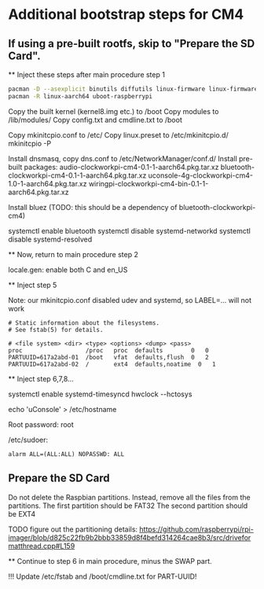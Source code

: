 # Additional bootstrap steps for CM4

## If using a pre-built rootfs, skip to "Prepare the SD Card".

** Inject these steps after main procedure step 1

```bash
pacman -D --asexplicit binutils diffutils linux-firmware linux-firmware-whence mkinitcpio
pacman -R linux-aarch64 uboot-raspberrypi
```

Copy the built kernel (kernel8.img etc.) to /boot
Copy modules to /lib/modules/
Copy config.txt and cmdline.txt to /boot

Copy mkinitcpio.conf to /etc/
Copy linux.preset to /etc/mkinitcpio.d/
mkinitcpio -P

Install dnsmasq, copy dns.conf to /etc/NetworkManager/conf.d/
Install pre-built packages:
audio-clockworkpi-cm4-0.1-1-aarch64.pkg.tar.xz
bluetooth-clockworkpi-cm4-0.1-1-aarch64.pkg.tar.xz
uconsole-4g-clockworkpi-cm4-1.0-1-aarch64.pkg.tar.xz
wiringpi-clockworkpi-cm4-bin-0.1-1-aarch64.pkg.tar.xz

Install bluez (TODO: this should be a dependency of bluetooth-clockworkpi-cm4)

systemctl enable bluetooth
systemctl disable systemd-networkd
systemctl disable systemd-resolved

** Now, return to main procedure step 2

locale.gen: enable both C and en_US

** Inject step 5

Note: our mkinitcpio.conf disabled udev and systemd, so LABEL=... will not work

```
# Static information about the filesystems.
# See fstab(5) for details.

# <file system> <dir> <type> <options> <dump> <pass>
proc                  /proc   proc  defaults        0   0
PARTUUID=617a2abd-01  /boot   vfat  defaults,flush  0   2
PARTUUID=617a2abd-02  /       ext4  defaults,noatime  0   1
```

** Inject step 6,7,8...

systemctl enable systemd-timesyncd
hwclock --hctosys

echo 'uConsole' > /etc/hostname

Root password: root

/etc/sudoer: 

```
alarm ALL=(ALL:ALL) NOPASSWD: ALL
```

## Prepare the SD Card

Do not delete the Raspbian partitions. Instead, remove all the files from the partitions.
The first partition should be FAT32
The second partition should be EXT4

TODO figure out the partitioning details:
https://github.com/raspberrypi/rpi-imager/blob/d825c22fb9b2bbb33859d8f4befd314264cae8b3/src/driveformatthread.cpp#L159

** Continue to step 6 in main procedure, minus the SWAP part.

!!! Update /etc/fstab and /boot/cmdline.txt for PART-UUID!